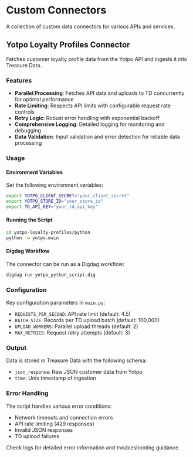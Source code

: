 # Custom Connectors

A collection of custom data connectors for various APIs and services.

## Yotpo Loyalty Profiles Connector

Fetches customer loyalty profile data from the Yotpo API and ingests it into Treasure Data.

### Features

- **Parallel Processing**: Fetches API data and uploads to TD concurrently for optimal performance
- **Rate Limiting**: Respects API limits with configurable request rate controls
- **Retry Logic**: Robust error handling with exponential backoff
- **Comprehensive Logging**: Detailed logging for monitoring and debugging
- **Data Validation**: Input validation and error detection for reliable data processing

### Usage

#### Environment Variables

Set the following environment variables:

```bash
export YOTPO_CLIENT_SECRET="your_client_secret"
export YOTPO_STORE_ID="your_store_id"
export TD_API_KEY="your_td_api_key"
```

#### Running the Script

```bash
cd yotpo-loyalty-profiles/python
python -m yotpo.main
```

#### Digdag Workflow

The connector can be run as a Digdag workflow:

```bash
digdag run yotpo_python_script.dig
```

### Configuration

Key configuration parameters in `main.py`:

- `REQUESTS_PER_SECOND`: API rate limit (default: 4.5)
- `BATCH_SIZE`: Records per TD upload batch (default: 100,000)
- `UPLOAD_WORKERS`: Parallel upload threads (default: 2)
- `MAX_RETRIES`: Request retry attempts (default: 3)

### Output

Data is stored in Treasure Data with the following schema:
- `json_response`: Raw JSON customer data from Yotpo
- `time`: Unix timestamp of ingestion

### Error Handling

The script handles various error conditions:
- Network timeouts and connection errors
- API rate limiting (429 responses)
- Invalid JSON responses
- TD upload failures

Check logs for detailed error information and troubleshooting guidance.
